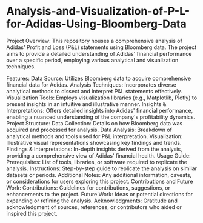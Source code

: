 # Analysis-and-Visualization-of-P-L-for-Adidas-Using-Bloomberg-Data
Project Overview:
This repository houses a comprehensive analysis of Adidas' Profit and Loss (P&L) statements using Bloomberg data. The project aims to provide a detailed understanding of Adidas' financial performance over a specific period, employing various analytical and visualization techniques.

Features:
Data Source: Utilizes Bloomberg data to acquire comprehensive financial data for Adidas.
Analysis Techniques: Incorporates diverse analytical methods to dissect and interpret P&L statements effectively.
Visualization Tools: Employs visualization libraries (e.g., Matplotlib, Plotly) to present insights in an intuitive and illustrative manner.
Insights & Interpretations: Offers detailed insights into Adidas' financial performance, enabling a nuanced understanding of the company's profitability dynamics.
Project Structure:
Data Collection: Details on how Bloomberg data was acquired and processed for analysis.
Data Analysis: Breakdown of analytical methods and tools used for P&L interpretation.
Visualization: Illustrative visual representations showcasing key findings and trends.
Findings & Interpretations: In-depth insights derived from the analysis, providing a comprehensive view of Adidas' financial health.
Usage Guide:
Prerequisites: List of tools, libraries, or software required to replicate the analysis.
Instructions: Step-by-step guide to replicate the analysis on similar datasets or periods.
Additional Notes: Any additional information, caveats, or considerations for users exploring this project.
Contributions and Future Work:
Contributions: Guidelines for contributions, suggestions, or enhancements to the project.
Future Work: Ideas or potential directions for expanding or refining the analysis.
Acknowledgments:
Gratitude and acknowledgment of sources, references, or contributors who aided or inspired this project.
